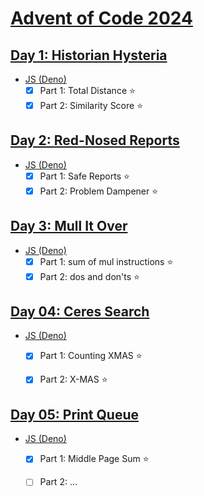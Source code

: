 # [Advent of Code 2024](https://adventofcode.com/2024)

## [Day 1: Historian Hysteria](https://adventofcode.com/2024/day/1)

- [JS (Deno)](./day-01/js-deno/main.js)
  - [x] Part 1: Total Distance :star:
  - [x] Part 2: Similarity Score :star:

## [Day 2: Red-Nosed Reports](https://adventofcode.com/2024/day/2)

- [JS (Deno)](./day-02/js-deno/main.js)
  - [x] Part 1: Safe Reports :star:
  - [x] Part 2: Problem Dampener :star:

## [Day 3: Mull It Over](https://adventofcode.com/2024/day/3)

- [JS (Deno)](./day-03/js-deno/main.js)
  - [x] Part 1: sum of mul instructions :star:
  - [x] Part 2: dos and don'ts :star:

## [Day 04: Ceres Search](https://adventofcode.com/2024/day/4)

- [JS (Deno)](./day-04/js-deno/main.js)
  - [x] Part 1: Counting XMAS :star:
  - [x] Part 2: X-MAS :star:


## [Day 05: Print Queue](https://adventofcode.com/2024/day/5)

- [JS (Deno)](./day-05/js-deno/main.js)
  - [x] Part 1: Middle Page Sum :star:
  - [ ] Part 2: ...

